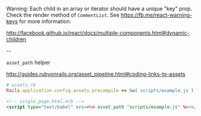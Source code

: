 Warning: Each child in an array or iterator should have a unique "key" prop. Check the render method of `CommentList`. See https://fb.me/react-warning-keys for more information.

http://facebook.github.io/react/docs/multiple-components.html#dynamic-children

--

`asset_path` helper

http://guides.rubyonrails.org/asset_pipeline.html#coding-links-to-assets

```rb
# assets.rb
Rails.application.config.assets.precompile += %w( scripts/example.js )
```

```html
<!-- single_page.html.erb -->
<script type="text/babel" src=<%= asset_path 'scripts/example.js' %>></script>
```